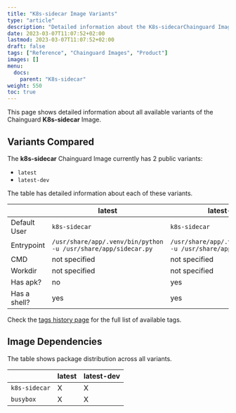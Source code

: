 ```yaml
---
title: "K8s-sidecar Image Variants"
type: "article"
description: "Detailed information about the K8s-sidecarChainguard Image variants"
date: 2023-03-07T11:07:52+02:00
lastmod: 2023-03-07T11:07:52+02:00
draft: false
tags: ["Reference", "Chainguard Images", "Product"]
images: []
menu:
  docs:
    parent: "K8s-sidecar"
weight: 550
toc: true
---
```


This page shows detailed information about all available variants of the Chainguard **K8s-sidecar** Image.

## Variants Compared
The **k8s-sidecar** Chainguard Image currently has 2 public variants: 

- `latest`
- `latest-dev`

The table has detailed information about each of these variants.

|              | latest                                                         | latest-dev                                                     |
|--------------|----------------------------------------------------------------|----------------------------------------------------------------|
| Default User | `k8s-sidecar`                                                  | `k8s-sidecar`                                                  |
| Entrypoint   | `/usr/share/app/.venv/bin/python -u /usr/share/app/sidecar.py` | `/usr/share/app/.venv/bin/python -u /usr/share/app/sidecar.py` |
| CMD          | not specified                                                  | not specified                                                  |
| Workdir      | not specified                                                  | not specified                                                  |
| Has apk?     | no                                                             | yes                                                            |
| Has a shell? | yes                                                            | yes                                                            |

Check the [tags history page](/chainguard/chainguard-images/reference/k8s-sidecar/tags_history/) for the full list of available tags.
## Image Dependencies
The table shows package distribution across all variants.

|               | latest | latest-dev |
|---------------|--------|------------|
| `k8s-sidecar` | X      | X          |
| `busybox`     | X      | X          |
